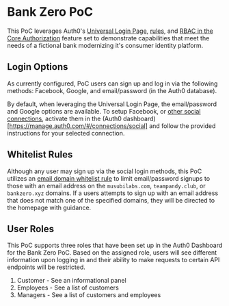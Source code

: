 # Bank Zero PoC
This PoC leverages Auth0's [Universal Login Page](https://auth0.com/docs/universal-login), [rules](https://auth0.com/docs/rules), and [RBAC in the Core Authorization](https://auth0.com/docs/authorization/guides/how-to) feature set to demonstrate capabilities that meet the needs of a fictional bank modernizing it's consumer identity platform.

## Login Options
As currently configured, PoC users can sign up and log in via the following methods: Facebook, Google, and email/password (in the Auth0 database).

By default, when leveraging the Universal Login Page, the email/password and Google options are available. To setup Facebook, or [other social connections](https://auth0.com/docs/identityproviders), activate them in the (Auth0 dashboard)[https://manage.auth0.com/#/connections/social] and follow the provided instructions for your selected connection.

## Whitelist Rules
Although any user may sign up via the social login methods, this PoC utilizes an [email domain whitelist rule](https://auth0.com/rules/simple-domain-whitelist) to limit email/password signups to those with an email address on the `musubilabs.com`, `teampandy.club`, or `bankzero.xyz` domains. If a users attempts to sign up with an email address that does not match one of the specified domains, they will be directed to the homepage with guidance.

## User Roles
This PoC supports three roles that have been set up in the Auth0 Dashboard for the Bank Zero PoC. Based on the assigned role, users will see different information upon logging in and their ability to make requests to certain API endpoints will be restricted.
1. Customer - See an informational panel
2. Employees - See a list of customers
3. Managers - See a list of customers and employees

